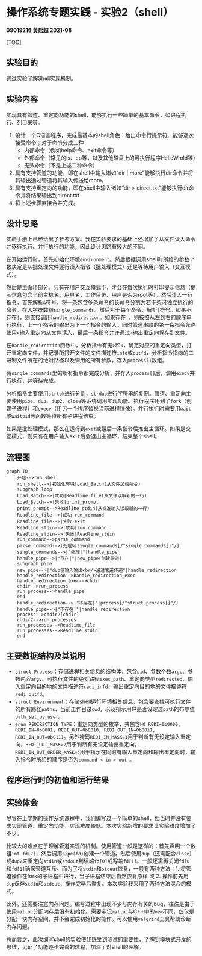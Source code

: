 # 操作系统专题实践 - 实验2（shell）

**09019216 黄启越 2021-08** 

[TOC]

## 实验目的

通过实验了解Shell实现机制。

## 实验内容

实现具有管道、重定向功能的shell，能够执行一些简单的基本命令，如进程执行、列目录等。

1. 设计一个C语言程序，完成最基本的shell角色：给出命令行提示符、能够逐次接受命令；对于命令分成三种
   * 内部命令（例如help命令、exit命令等）
   * 外部命令（常见的ls、cp等，以及其他磁盘上的可执行程序HelloWrold等）
   * 无效命令（不是上述二种命令）
2. 具有支持管道的功能，即在shell中输入诸如“dir | more”能够执行dir命令并将其输出通过管道将其输入传送给more。
3. 具有支持重定向的功能，即在shell中输入诸如“dir > direct.txt”能够执行dir命令并将结果输出到direct.txt
4. 将上述步骤直接合并完成。

## 设计思路

实验手册上已经给出了参考方案。我在实验要求的基础上还增加了从文件读入命令并逐行执行、并行执行的功能，因此设计思路有较大的不同。

在开始运行时，首先初始化环境`environment`。然后根据调用shell时所给的参数个数决定是从批处理文件逐行读入指令（批处理模式）还是等待用户输入（交互模式）。

然后是主循环部分。只有在用户交互模式下，才会在每次执行时打印提示信息（提示信息包含当前主机名、用户名、工作目录、用户是否为root等）。然后读入一行指令，首先解析`&`符号，将一条包含多条命令的长命令分割为若干条可独立执行的命令，存入字符数组`single_commands`。然后对于每个命令，解析`|`符号。如果不存在`|`，则直接调用`handle_redirection`。如果存在`|`，则按照从左到右的顺序串行执行，上一个指令的输出为下一个指令的输入。同时管道串联的第一条指令允许使用`<`输入重定向从文件读入，最后一条指令允许通过`>`输出重定向保存到文件。

在`handle_redirection`函数中，分析指令有无`>`和`<`，确定对应的重定向类型，打开重定向文件，并记录所打开文件的文件描述符`infd`或`outfd`，分析指令指向的二进制文件所在的绝对路径以及调用的所有参数，存入`process[]`数组。

待`single_commands`里的所有指令都完成分析，并存入`process[]`后，调用`execv`并行执行，并等待完成。

分析指令主要使用`strtok`进行分割，`strdup`进行字符串的复制。管道、重定向主要使用`pipe`、`dup`、`dup2`、`close`等系统调用实现功能。执行程序用到了`fork`（创建子进程）和`execv`（用另一个程序替换当前进程镜像）。并行执行时需要用`wait`或`waitpid`等函数等待所有子进程结束。

如果是批处理模式，那么在运行到`exit`或最后一条指令后推出主循环。如果是交互模式，则只有在用户输入`exit`后会退出主循环，结束整个shell。

## 流程图

```mermaid
graph TD;
	开始-->run_shell
	run_shell-->|初始化环境|Load_Batch(从文件加载命令)
	subgraph loop
	Load_Batch-->|成功|Readline_file(从文件读取新的一行)
	Load_Batch-->|失败|print_prompt
	print_prompt-->Readline_stdin(从标准输入读取新的一行)
	Readline_file-->|成功|run_command
	Readline_file-->|失败|exit
	Readline_stdin-->|成功|run_command
	Readline_stdin-->|失败|Readline_stdin
	run_command-->parse_command
	parse_command-->|处理&|single_commands[/"single_commands[]"/]
	single_commands-->|"处理|"|handle_pipe
	handle_pipe-->|"存在|"|new_pipe(创建管道)
	subgraph pipe 
	new_pipe-->|"dup使输入输出<br/>通过管道传递"|handle_redirection
	handle_redirection-->handle_redirection_exec
	handle_redirection_exec-->chdir
	chdir-->run_process
	run_process-->handle_pipe
	end
	handle_redirection-->|"不存在|"|process[/"struct process[]"/]
	handle_pipe-->|"不存在|"|handle_redirection
	process-->chdir2[chdir]
	chdir2-->run_processes
	run_processes-->Readline_file
	run_processes-->Readline_stdin
	end
```



## 主要数据结构及其说明

* `struct Process`：存储进程相关信息的结构体，包含`pid`、参数个数`argc`、参数内容`argv`、可执行文件的绝对路径`exec_path`、重定向类型`redirected`、输入重定向目的地的文件描述符`redi_infd`、输出重定向目的地的文件描述符`redi_outfd`。
* `struct Environment`：存储shell运行环境相关信息，包含要查找可执行文件的所有路径`paths`、当前工作目录`cwd`，以及指示用户是否设定过`path`的布尔值`path_set_by_user`。
* `enum REDIRECTION_TYPE`：重定向类型的枚举，共包含`NO_REDI=0b0000, REDI_IN=0b0001, REDI_OUT=0b0010, REDI_OUT_IN=0b0011, REDI_IN_OUT=0b0111`。另外掩码`REDI_IN_MASK=1`用于判断有无设定输入重定向，`REDI_OUT_MASK=2`用于判断有无设定输出重定向，`REDI_IN_OUT_ORDER_MASK=4`用于指示在同时有输入重定向和输出重定向时，输入指令时所给的顺序是否为`command < in > out `。

## 程序运行时的初值和运行结果
## 实验体会

尽管在上学期的操作系统课程中，我们编写过一个简单的shell，但当时并没有要求实现管道、重定向功能，实现难度较低。本次实验新增的要求让实验难度增加了不少。

比较大的难点在于理解管道实现的机制。使用管道一般是这样的：首先声明一个数组`int fd[2]`，然后调用`pipe(fd)`创建一个管道。然后使用`dup`（还需配合`close`）或`dup2`来重定向`stdin`或`stdout`到读端`fd[0]`或写端`fd[1]`。一般还需再关闭`fd[0]`和`fd[1]`确保管道互斥。而为了将`stdin`和`stdout`恢复，一般有两种方法：1. 将管道操作在fork的子进程中进行，当子进程结束后自然恢复原样 或 2. 操作前先用`dup`保存`stdin`和`stdout`，操作完毕后恢复。本次实验我采用了两种方法混合的模式。

此外，还需要注意内存问题。编写过程中出现不少与内存有关的bug，往往是由于使用`malloc`分配内存后没有初始化。需要牢记`malloc`与C++中的`new`不同，仅仅是分配一块内存空间，并不会完成初始化的操作。可以使用`valgrind`工具帮助诊断内存问题。

总而言之，此次编写shell的实验使我感受到测试的重要性，了解到模块式开发的思维，见证了功能逐步完善的过程，加深了对shell的理解。

